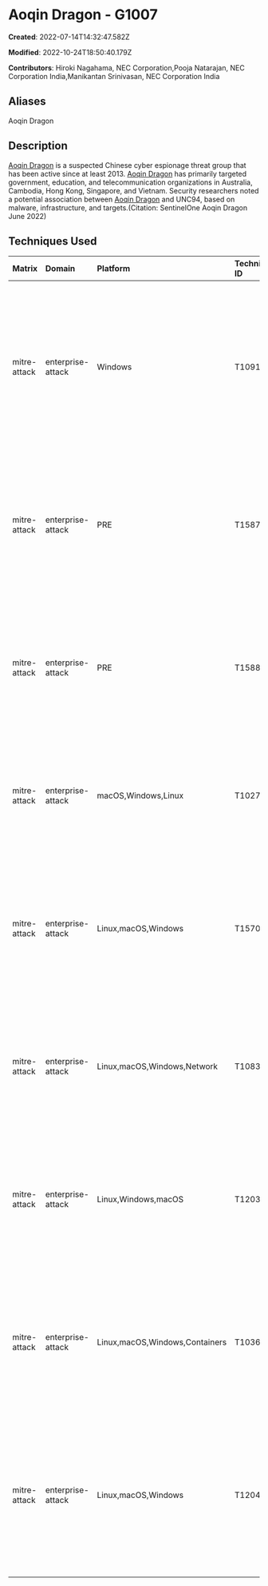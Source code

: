 # Aoqin Dragon - G1007

**Created**: 2022-07-14T14:32:47.582Z

**Modified**: 2022-10-24T18:50:40.179Z

**Contributors**: Hiroki Nagahama, NEC Corporation,Pooja Natarajan, NEC Corporation India,Manikantan Srinivasan, NEC Corporation India

## Aliases

Aoqin Dragon

## Description

[Aoqin Dragon](https://attack.mitre.org/groups/G1007) is a suspected Chinese cyber espionage threat group that has been active since at least 2013. [Aoqin Dragon](https://attack.mitre.org/groups/G1007) has primarily targeted government, education, and telecommunication organizations in Australia, Cambodia, Hong Kong, Singapore, and Vietnam. Security researchers noted a potential association between [Aoqin Dragon](https://attack.mitre.org/groups/G1007) and UNC94, based on malware, infrastructure, and targets.(Citation: SentinelOne Aoqin Dragon June 2022)

## Techniques Used

|Matrix|Domain|Platform|Technique ID|Technique Name|Use|
| :---| :---| :---| :---| :---| :---|
|mitre-attack|enterprise-attack|Windows|T1091|Replication Through Removable Media|[Aoqin Dragon](https://attack.mitre.org/groups/G1007) has used a dropper that employs a worm infection strategy using a removable device to breach a secure network environment.(Citation: SentinelOne Aoqin Dragon June 2022)|
|mitre-attack|enterprise-attack|PRE|T1587.001|Malware|[Aoqin Dragon](https://attack.mitre.org/groups/G1007) has used custom malware, including [Mongall](https://attack.mitre.org/software/S1026) and [Heyoka Backdoor](https://attack.mitre.org/software/S1027), in their operations.(Citation: SentinelOne Aoqin Dragon June 2022)|
|mitre-attack|enterprise-attack|PRE|T1588.002|Tool|[Aoqin Dragon](https://attack.mitre.org/groups/G1007) obtained the Heyoka open source exfiltration tool and subsequently modified it for their operations.(Citation: SentinelOne Aoqin Dragon June 2022)|
|mitre-attack|enterprise-attack|macOS,Windows,Linux|T1027.002|Software Packing|[Aoqin Dragon](https://attack.mitre.org/groups/G1007) has used the Themida packer to obfuscate malicious payloads.(Citation: SentinelOne Aoqin Dragon June 2022)|
|mitre-attack|enterprise-attack|Linux,macOS,Windows|T1570|Lateral Tool Transfer|[Aoqin Dragon](https://attack.mitre.org/groups/G1007) has spread malware in target networks by copying modules to folders masquerading as removable devices.(Citation: SentinelOne Aoqin Dragon June 2022)|
|mitre-attack|enterprise-attack|Linux,macOS,Windows,Network|T1083|File and Directory Discovery|[Aoqin Dragon](https://attack.mitre.org/groups/G1007) has run scripts to identify file formats including Microsoft Word.(Citation: SentinelOne Aoqin Dragon June 2022)|
|mitre-attack|enterprise-attack|Linux,Windows,macOS|T1203|Exploitation for Client Execution|[Aoqin Dragon](https://attack.mitre.org/groups/G1007) has exploited CVE-2012-0158 and CVE-2010-3333 for execution against targeted systems.(Citation: SentinelOne Aoqin Dragon June 2022)|
|mitre-attack|enterprise-attack|Linux,macOS,Windows,Containers|T1036.005|Match Legitimate Name or Location|[Aoqin Dragon](https://attack.mitre.org/groups/G1007) has used fake icons including antivirus and external drives to disguise malicious payloads.(Citation: SentinelOne Aoqin Dragon June 2022)|
|mitre-attack|enterprise-attack|Linux,macOS,Windows|T1204.002|Malicious File|[Aoqin Dragon](https://attack.mitre.org/groups/G1007) has lured victims into opening weaponized documents, fake external drives, and fake antivirus to execute malicious payloads.(Citation: SentinelOne Aoqin Dragon June 2022)|

